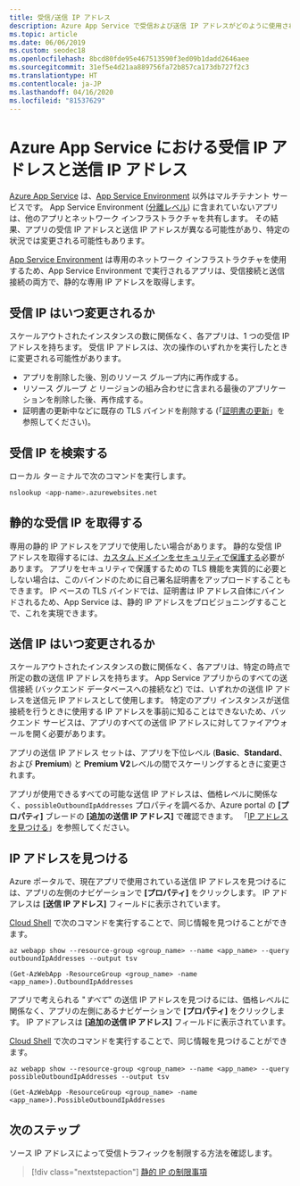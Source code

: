 ```yaml
---
title: 受信/送信 IP アドレス
description: Azure App Service で受信および送信 IP アドレスがどのように使用されるか、いつ変更されるかについて、およびアプリのアドレスを見つける方法について説明します。
ms.topic: article
ms.date: 06/06/2019
ms.custom: seodec18
ms.openlocfilehash: 8bcd80fde95e467513590f3ed09b1dadd2646aee
ms.sourcegitcommit: 31ef5e4d21aa889756fa72b857ca173db727f2c3
ms.translationtype: HT
ms.contentlocale: ja-JP
ms.lasthandoff: 04/16/2020
ms.locfileid: "81537629"
---
```

# <a name="inbound-and-outbound-ip-addresses-in-azure-app-service"></a>Azure App Service における受信 IP アドレスと送信 IP アドレス

[Azure App Service](overview.md) は、[App Service Environment](environment/intro.md) 以外はマルチテナント サービスです。 App Service Environment ([分離レベル](https://azure.microsoft.com/pricing/details/app-service/)) に含まれていないアプリは、他のアプリとネットワーク インフラストラクチャを共有します。 その結果、アプリの受信 IP アドレスと送信 IP アドレスが異なる可能性があり、特定の状況では変更される可能性もあります。 

[App Service Environment](environment/intro.md) は専用のネットワーク インフラストラクチャを使用するため、App Service Environment で実行されるアプリは、受信接続と送信接続の両方で、静的な専用 IP アドレスを取得します。

## <a name="when-inbound-ip-changes"></a>受信 IP はいつ変更されるか

スケールアウトされたインスタンスの数に関係なく、各アプリは、1 つの受信 IP アドレスを持ちます。 受信 IP アドレスは、次の操作のいずれかを実行したときに変更される可能性があります。

- アプリを削除した後、別のリソース グループ内に再作成する。
- リソース グループ _と_ リージョンの組み合わせに含まれる最後のアプリケーションを削除した後、再作成する。
- 証明書の更新中などに既存の TLS バインドを削除する (「[証明書の更新](configure-ssl-certificate.md#renew-certificate)」を参照してください)。

## <a name="find-the-inbound-ip"></a>受信 IP を検索する

ローカル ターミナルで次のコマンドを実行します。

```bash
nslookup <app-name>.azurewebsites.net
```

## <a name="get-a-static-inbound-ip"></a>静的な受信 IP を取得する

専用の静的 IP アドレスをアプリで使用したい場合があります。 静的な受信 IP アドレスを取得するには、[カスタム ドメインをセキュリティで保護する](configure-ssl-bindings.md#secure-a-custom-domain)必要があります。 アプリをセキュリティで保護するための TLS 機能を実質的に必要としない場合は、このバインドのために自己署名証明書をアップロードすることもできます。 IP ベースの TLS バインドでは、証明書は IP アドレス自体にバインドされるため、App Service は、静的 IP アドレスをプロビジョニングすることで、これを実現できます。 

## <a name="when-outbound-ips-change"></a>送信 IP はいつ変更されるか

スケールアウトされたインスタンスの数に関係なく、各アプリは、特定の時点で所定の数の送信 IP アドレスを持ちます。 App Service アプリからのすべての送信接続 (バックエンド データベースへの接続など) では、いずれかの送信 IP アドレスを送信元 IP アドレスとして使用します。 特定のアプリ インスタンスが送信接続を行うときに使用する IP アドレスを事前に知ることはできないため、バックエンド サービスは、アプリのすべての送信 IP アドレスに対してファイアウォールを開く必要があります。

アプリの送信 IP アドレス セットは、アプリを下位レベル (**Basic**、**Standard**、および **Premium**) と **Premium V2**レベルの間でスケーリングするときに変更されます。

アプリが使用できるすべての可能な送信 IP アドレスは、価格レベルに関係なく、`possibleOutboundIpAddresses` プロパティを調べるか、Azure portal の **[プロパティ]** ブレードの **[追加の送信 IP アドレス]** で確認できます。 「[IP アドレスを見つける](#find-outbound-ips)」を参照してください。

## <a name="find-outbound-ips"></a>IP アドレスを見つける

Azure ポータルで、現在アプリで使用されている送信 IP アドレスを見つけるには、アプリの左側のナビゲーションで **[プロパティ]** をクリックします。 IP アドアレスは **[送信 IP アドレス]** フィールドに表示されています。

[Cloud Shell](../cloud-shell/quickstart.md) で次のコマンドを実行することで、同じ情報を見つけることができます。

```azurecli-interactive
az webapp show --resource-group <group_name> --name <app_name> --query outboundIpAddresses --output tsv
```

```azurepowershell
(Get-AzWebApp -ResourceGroup <group_name> -name <app_name>).OutboundIpAddresses
```

アプリで考えられる "_すべて_" の送信 IP アドレスを見つけるには、価格レベルに関係なく、アプリの左側にあるナビゲーションで **[プロパティ]** をクリックします。 IP アドアレスは **[追加の送信 IP アドレス]** フィールドに表示されています。

[Cloud Shell](../cloud-shell/quickstart.md) で次のコマンドを実行することで、同じ情報を見つけることができます。

```azurecli-interactive
az webapp show --resource-group <group_name> --name <app_name> --query possibleOutboundIpAddresses --output tsv
```

```azurepowershell
(Get-AzWebApp -ResourceGroup <group_name> -name <app_name>).PossibleOutboundIpAddresses
```

## <a name="next-steps"></a>次のステップ

ソース IP アドレスによって受信トラフィックを制限する方法を確認します。

> [!div class="nextstepaction"]
> [静的 IP の制限事項](app-service-ip-restrictions.md)

